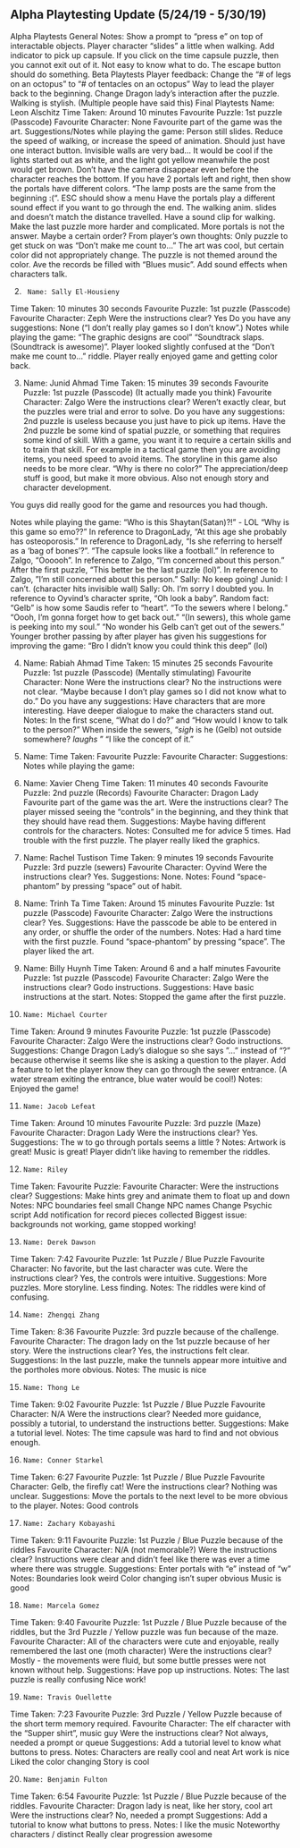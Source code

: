 ## Alpha Playtesting Update (5/24/19 - 5/30/19)

Alpha Playtests
General Notes:
Show a prompt to “press e” on top of interactable objects.
Player character “slides” a little when walking.
Add indicator to pick up capsule.
If you click on the time capsule puzzle, then you cannot exit out of it.
Not easy to know what to do.
The escape button should do something.
Beta Playtests
Player feedback:
Change the “# of legs on an octopus” to “# of tentacles on an octopus”
Way to lead the player back to the beginning.
Change Dragon lady’s interaction after the puzzle.
Walking is stylish. (Multiple people have said this)
Final Playtests
Name: Leon Alschitz
Time Taken: Around 10 minutes
Favourite Puzzle: 1st puzzle (Passcode)
Favourite Character: None
			Favourite part of the game was the art.
Suggestions/Notes while playing the game: 
Person still slides. Reduce the speed of walking, or increase the speed of animation.
Should just have one interact button. 
Invisible walls are very bad… 
It would be cool if the lights started out as white, and the light got yellow meanwhile the post would get brown. 
Don’t have the camera disappear even before the character reaches the bottom.
If you have 2 portals left and right, then show the portals have different colors.
“The lamp posts are the same from the beginning :(“.
ESC should show a menu
Have the portals play a different sound effect if you want to go through the end.
The walking anim. slides and doesn’t match the distance travelled. 
Have a sound clip for walking.
Make the last puzzle more harder and complicated. More portals is not the answer. Maybe a certain order?
From player’s own thoughts: Only puzzle to get stuck on was “Don’t make me count to…”
The art was cool, but certain color did not appropriately change. The puzzle is not themed around the color. Ave the records be filled with “Blues music”.
Add sound effects when characters talk.

2.  	Name: Sally El-Housieny
Time Taken: 10 minutes 30 seconds
Favourite Puzzle: 1st puzzle (Passcode)
Favourite Character: Zeph
Were the instructions clear? Yes
Do you have any suggestions: None (“I don’t really play games so I don’t know”.)
Notes while playing the game: 
“The graphic designs are cool” 
“Soundtrack slaps. (Soundtrack is awesome)”.
Player looked slightly confused at the “Don’t make me count to…” riddle. 
Player really enjoyed game and getting color back.

3. 	Name: Junid Ahmad
Time Taken: 15 minutes 39 seconds
Favourite Puzzle: 1st puzzle (Passcode) (It actually made you think)
Favourite Character: Zalgo
Were the instructions clear? Weren’t exactly clear, but the puzzles were trial and error to solve.
Do you have any suggestions: 2nd puzzle is useless because you just have to pick up items. Have the 2nd puzzle be some kind of spatial puzzle, or something that requires some kind of skill. With a game, you want it to require a certain skills and to train that skill. For example in a tactical game then you are avoiding items, you need speed to avoid items. The storyline in this game also needs to be more clear. “Why is there no color?” The appreciation/deep stuff is good, but make it more obvious. Also not enough story and character development.

You guys did really good for the game and resources you had though.

Notes while playing the game:
“Who is this Shaytan(Satan)?!” - LOL
“Why is this game so emo??”
In reference to DragonLady, “At this age she probably has osteoporosis.”
In reference to DragonLady, “Is she referring to herself as a ‘bag of bones’?”.
“The capsule looks like a football.”
In reference to Zalgo, “Oooooh”.
In reference to Zalgo, “I’m concerned about this person.”
After the first puzzle, “This better be the last puzzle (lol)”.
In reference to Zalgo, ”I’m still concerned about this person.”
Sally: No keep going! 
Junid: I can’t. (character hits invisible wall) 
Sally: Oh. I’m sorry I doubted you.
In reference to Oyvind’s character sprite, “Oh look a baby”.
Random fact: “Gelb” is how some Saudis refer to “heart”.
“To the sewers where I belong.”
“Oooh, I’m gonna forget how to get back out.”
“(In sewers), this whole game is peeking into my soul.”
“No wonder his Gelb can’t get out of the sewers.” 
Younger brother passing by after player has given his suggestions for improving the game: “Bro I didn’t know you could think this deep” (lol)

4. 	Name: Rabiah Ahmad
Time Taken: 15 minutes 25 seconds
Favourite Puzzle: 1st puzzle (Passcode) (Mentally stimulating)
Favourite Character: None
Were the instructions clear? No the instructions were not clear. “Maybe because I don’t play games so I did not know what to do.” 
Do you have any suggestions: Have characters that are more interesting. Have deeper dialogue to make the characters stand out.
Notes:
In the first scene, “What do I do?” and “How would I know to talk to the person?”
When inside the sewers, “*sigh* is he (Gelb) not outside somewhere? *laughs* ”
“I like the concept of it.”

5. 	Name: 
Time Taken: 
Favourite Puzzle: 
Favourite Character: 
Suggestions:
Notes while playing the game: 

6. 	Name: Xavier Cheng
Time Taken: 11 minutes 40 seconds
Favourite Puzzle: 2nd puzzle (Records)
Favourite Character: Dragon Lady
			Favourite part of the game was the art.
Were the instructions clear? The player missed seeing the “controls” in the beginning, and they think that they should have read them.
Suggestions: Maybe having different controls for the characters.
Notes:
Consulted me for advice 5 times.
Had trouble with the first puzzle.
The player really liked the graphics.

7. 	Name: Rachel Tustison
Time Taken: 9 minutes 19 seconds
Favourite Puzzle: 3rd puzzle (sewers)
Favourite Character: Oyvind
Were the instructions clear? Yes.
Suggestions: None.
Notes:
Found “space-phantom” by pressing “space” out of habit.

8. 	Name: Trinh Ta 
Time Taken: Around 15 minutes
Favourite Puzzle: 1st puzzle (Passcode)
Favourite Character: Zalgo
Were the instructions clear? Yes.
Suggestions: Have the passcode be able to be entered in any order, or shuffle the order of the numbers.
Notes:
Had a hard time with the first puzzle.
Found “space-phantom” by pressing “space”.
The player liked the art.

9.	Name: Billy Huynh
Time Taken: Around 6 and a half minutes
Favourite Puzzle: 1st puzzle (Passcode)
Favourite Character: Zalgo
Were the instructions clear? Godo instructions.
Suggestions: Have basic instructions at the start.
Notes:
Stopped the game after the first puzzle.

10. 	Name: Michael Courter
Time Taken: Around 9 minutes
Favourite Puzzle: 1st puzzle (Passcode)
Favourite Character: Zalgo
Were the instructions clear? Godo instructions.
Suggestions: Change Dragon Lady’s dialogue so she says ”...” instead of “?” because otherwise it seems like she is asking a question to the player. Add a feature to let the player know they can go through the sewer entrance. (A water stream exiting the entrance, blue water would be cool!)
Notes:
Enjoyed the game!

11. 	Name: Jacob Lefeat
Time Taken: Around 10 minutes
Favourite Puzzle: 3rd puzzle (Maze)
Favourite Character: Dragon Lady
Were the instructions clear? Yes.
Suggestions: The w to go through portals seems a little ?
Notes:
Artwork is great!
Music is great!
Player didn’t like having to remember the riddles.

12. 	Name: Riley 
Time Taken:
Favourite Puzzle: 
Favourite Character: 
Were the instructions clear? 
Suggestions: Make hints grey and animate them to float up and down
Notes:
NPC boundaries feel small
Change NPC names
Change Psychic script
Add notification for record pieces collected
Biggest issue: backgrounds not working, game stopped working!

13. 	Name: Derek Dawson
Time Taken: 7:42
Favourite Puzzle: 1st Puzzle / Blue Puzzle 
Favourite Character: No favorite, but the last character was cute. 
Were the instructions clear? Yes, the controls were intuitive.
Suggestions: More puzzles. More storyline. Less finding. 
Notes:
The riddles were kind of confusing. 

14. 	Name: Zhengqi Zhang
Time Taken: 8:36
Favourite Puzzle: 3rd puzzle because of the challenge. 
Favourite Character: The dragon lady on the 1st puzzle because of her story. 
Were the instructions clear? Yes, the instructions felt clear. 
Suggestions: In the last puzzle, make the tunnels appear more intuitive and the portholes more obvious. 
Notes:
The music is nice

15. 	Name: Thong Le
Time Taken: 9:02
Favourite Puzzle: 1st Puzzle / Blue Puzzle
Favourite Character: N/A
Were the instructions clear? Needed more guidance, possibly a tutorial, to understand the instructions better.
Suggestions: Make a tutorial level.
Notes:
The time capsule was hard to find and not obvious enough. 

16. 	Name: Conner Starkel
Time Taken: 6:27
Favourite Puzzle: 1st Puzzle / Blue Puzzle
Favourite Character: Gelb, the firefly cat!
Were the instructions clear? Nothing was unclear. 
Suggestions: Move the portals to the next level to be more obvious to the player. 
Notes:
Good controls

17. 	Name: Zachary Kobayashi
Time Taken: 9:11
Favourite Puzzle: 1st Puzzle / Blue Puzzle because of the riddles
Favourite Character: N/A (not memorable?)
Were the instructions clear? Instructions were clear and didn’t feel like there was ever a time where there was struggle.
Suggestions: Enter portals with “e” instead of “w”
Notes:
Boundaries look weird
Color changing isn’t super obvious
Music is good

18. 	Name: Marcela Gomez
Time Taken: 9:40
Favourite Puzzle: 1st Puzzle / Blue Puzzle because of the riddles, but the 3rd Puzzle / Yellow puzzle was fun because of the maze.
Favourite Character: All of the characters were cute and enjoyable, really remembered the last one (moth character)
Were the instructions clear? Mostly - the movements were fluid, but some buttle presses were not known without help.
Suggestions: Have pop up instructions. 
Notes:
The last puzzle is really confusing
Nice work! 


19. 	Name: Travis Ouellette
Time Taken: 7:23
Favourite Puzzle: 3rd Puzzle / Yellow Puzzle because of the short term memory required.
Favourite Character: The elf character with the “Supper shirt”, music guy
Were the instructions clear? Not always, needed a prompt or queue 
Suggestions: Add a tutorial level to know what buttons to press. 
Notes:
Characters are really cool and neat
Art work is nice
Liked the color changing
Story is cool


20. 	Name: Benjamin Fulton
Time Taken: 6:54
Favourite Puzzle: 1st Puzzle / Blue Puzzle because of the riddles. 
Favourite Character: Dragon lady is neat, like her story, cool art
Were the instructions clear? No, needed a prompt
Suggestions: Add a tutorial to know what buttons to press. 
Notes:
I like the music
Noteworthy characters / distinct
Really clear progression 
awesome

